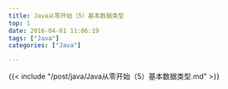 ```yaml
---
title: Java从零开始（5）基本数据类型
top: 1
date: 2016-04-01 11:06:19
tags: ["Java"]
categories: ["Java"]

---
```

{{< include "/post/java/Java从零开始（5）基本数据类型.md" >}}